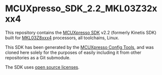 # MCUXpresso_SDK_2.2_MKL03Z32xxx4

This repository contains the [MCUXpresso SDK](http://www.nxp.com/products/software-and-tools/run-time-software/mcuxpresso-software-and-tools/mcuxpresso-software-development-kit-sdk:MCUXpresso-SDK) v2.2 (formerly Kinetis SDK) built for [MKL03Z8xxx4](http://www.nxp.com/products/microcontrollers-and-processors/arm-processors/kinetis-cortex-m-mcus/l-series-ultra-low-power-m0-plus/kinetis-kl0x-48-mhz-entry-level-ultra-low-power-microcontrollers-mcus-based-on-arm-cortex-m0-plus-core:KL0x) processors, all toolchains, Linux.

This SDK has been generated by the [MCUXpresso Config Tools](https://mcuxpresso.nxp.com/en/welcome), and was cloned here solely for the purposes of easily including it from other repositories as a Git submodule.

The SDK uses [open source licenses](https://community.freescale.com/message/613019#613019).
